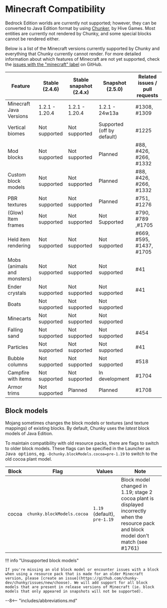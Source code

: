 # Minecraft Compatibility

Bedrock Edition worlds are currently not supported; however, they can be converted to Java Edition format by using <a href="https://chunker.app/" target="_blank">Chunker</a>, by Hive Games. Most entities are currently not rendered by Chunky, and some special blocks cannot be rendered either.

Below is a list of the Minecraft versions currently supported by Chunky and everything that Chunky currently cannot render. For more detailed information about which features of Minecraft are not yet supported, check the <a href="https://github.com/chunky-dev/chunky/issues?q=is%3Aissue+is%3Aopen+label%3Aminecraft" target="_blank">issues with the "minecraft" label</a> on GitHub.

| Feature                     | Stable (2.4.6) | Stable snapshot (2.4.x) | Snapshot (2.5.0)           | Related issues / pull requests |
| --------------------------- | -------------- | ----------------------- | -------------------------- | ------------------------------ |
| Minecraft Java Versions     | 1.2.1 - 1.20.4 | 1.2.1 - 1.20.4          | 1.2.1 - 24w13a             | #1308, #1309                   |
| Vertical biomes             | Not supported  | Not supported           | Supported (off by default) | #1225                          |
| Mod blocks                  | Not supported  | Not supported           | Planned                    | #88, #426, #266, #1332         |
| Custom block models         | Not supported  | Not supported           | Planned                    | #88, #426, #266, #1332         |
| PBR textures                | Not supported  | Not supported           | Planned                    | #751, #1276                    |
| (Glow) Item frames          | Not supported  | Not supported           | Not Supported              | #790, #789 ,#1705              |
| Held item rendering         | Not supported  | Not supported           | Not supported              | #669, #595, #1437, #1705       |
| Mobs (animals and monsters) | Not supported  | Not supported           | Not supported              | #41                            |
| Ender crystals              | Not supported  | Not supported           | Not supported              | #41                            |
| Boats                       | Not supported  | Not supported           | Not supported              |                                |
| Minecarts                   | Not supported  | Not supported           | Not supported              |                                |
| Falling sand                | Not supported  | Not supported           | Not supported              | #454                           |
| Particles                   | Not supported  | Not supported           | Not supported              | #41                            |
| Bubble columns              | Not supported  | Not supported           | Not supported              | #518                           |
| Campfire with items         | Not supported  | Not supported           | In development             | #1704                          |
| Armor trims                 | Not supported  | Planned                 | Planned                    | #1708                          |

## Block models

Mojang sometimes changes the block models or textures (and texture mappings) of existing blocks. By default, Chunky uses the *latest* block models of Java Edition.

To maintain compatibility with old resource packs, there are flags to switch to older block models. These flags can be specified in the Launcher as <samp>Java options</samp>, eg. `-Dchunky.blockModels.cocoa=pre-1.19` to switch to the old cocoa plant model.

| Block | Flag                       | Values                       | Note                                                                                                                                     |
| ----- | -------------------------- | ---------------------------- | ---------------------------------------------------------------------------------------------------------------------------------------- |
| cocoa | `chunky.blockModels.cocoa` | `1.19` (default), `pre-1.19` | Block model changed in 1.19; stage 2 cocoa plant is displayed incorrectly when the resource pack and block model don't match (see #1761) |

!!! info "Unsupported block models"

    If you're missing an old block model or encounter issues with a block when using a resource pack that is made for an older Minecraft version, please [create an issue](https://github.com/chunky-dev/chunky/issues/new/choose). We will add support for all block models that are present in release versions of Minecraft (ie. block models that only appeared in snapshots will not be supported).

--8<-- "includes/abbreviations.md"
